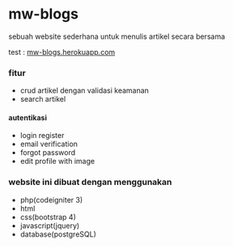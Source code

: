 <h1>mw-blogs</h1>
<p>sebuah website sederhana untuk menulis artikel secara bersama</p>

test : 
[mw-blogs.herokuapp.com](http://mw-blogs.herokuapp.com/)

<h3>fitur</h3>
<ul>
<li>crud artikel dengan validasi keamanan</li>
<li>search artikel</li>
</ul>
	
<h4>autentikasi</h4>
<ul>
<li>login register</li>
<li>email verification</li>
<li>forgot password</li>
<li>edit profile with image</li>
	</ul>

<h3>website ini dibuat dengan menggunakan</h3>
<ul>
<li>php(codeigniter 3)</li>
<li>html</li>
<li>css(bootstrap 4)</li>
<li>javascript(jquery)</li>
<li>database(postgreSQL)</li>
	</ul>
